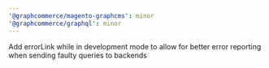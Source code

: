 ```yaml
---
'@graphcommerce/magento-graphcms': minor
'@graphcommerce/graphql': minor
---
```


Add errorLink while in development mode to allow for better error reporting when sending faulty queries to backends
